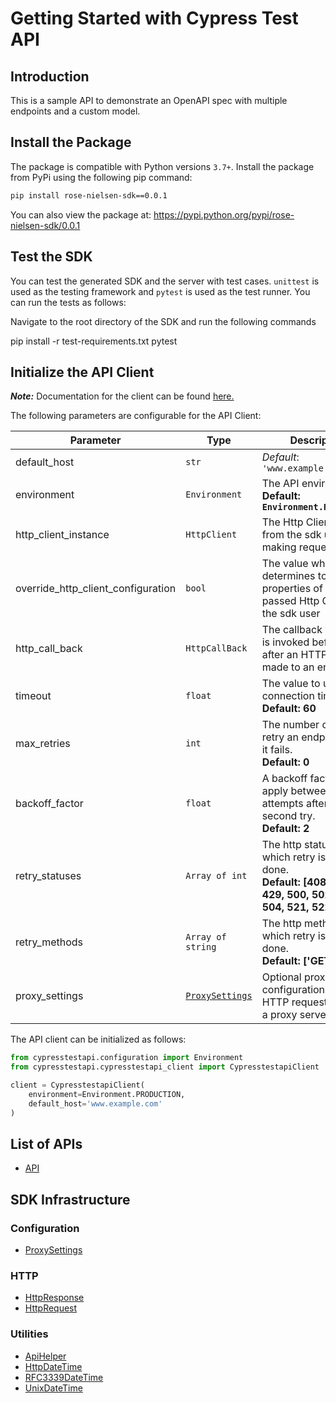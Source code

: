 
# Getting Started with Cypress Test API

## Introduction

This is a sample API to demonstrate an OpenAPI spec with multiple endpoints and a custom model.

## Install the Package

The package is compatible with Python versions `3.7+`.
Install the package from PyPi using the following pip command:

```bash
pip install rose-nielsen-sdk==0.0.1
```

You can also view the package at:
https://pypi.python.org/pypi/rose-nielsen-sdk/0.0.1

## Test the SDK

You can test the generated SDK and the server with test cases. `unittest` is used as the testing framework and `pytest` is used as the test runner. You can run the tests as follows:

Navigate to the root directory of the SDK and run the following commands


pip install -r test-requirements.txt
pytest


## Initialize the API Client

**_Note:_** Documentation for the client can be found [here.](https://www.github.com/ZahraN444/rose-nielsen-python-sdk/tree/0.0.1/doc/client.md)

The following parameters are configurable for the API Client:

| Parameter | Type | Description |
|  --- | --- | --- |
| default_host | `str` | *Default*: `'www.example.com'` |
| environment | `Environment` | The API environment. <br> **Default: `Environment.PRODUCTION`** |
| http_client_instance | `HttpClient` | The Http Client passed from the sdk user for making requests |
| override_http_client_configuration | `bool` | The value which determines to override properties of the passed Http Client from the sdk user |
| http_call_back | `HttpCallBack` | The callback value that is invoked before and after an HTTP call is made to an endpoint |
| timeout | `float` | The value to use for connection timeout. <br> **Default: 60** |
| max_retries | `int` | The number of times to retry an endpoint call if it fails. <br> **Default: 0** |
| backoff_factor | `float` | A backoff factor to apply between attempts after the second try. <br> **Default: 2** |
| retry_statuses | `Array of int` | The http statuses on which retry is to be done. <br> **Default: [408, 413, 429, 500, 502, 503, 504, 521, 522, 524]** |
| retry_methods | `Array of string` | The http methods on which retry is to be done. <br> **Default: ['GET', 'PUT']** |
| proxy_settings | [`ProxySettings`](https://www.github.com/ZahraN444/rose-nielsen-python-sdk/tree/0.0.1/doc/proxy-settings.md) | Optional proxy configuration to route HTTP requests through a proxy server. |

The API client can be initialized as follows:

```python
from cypresstestapi.configuration import Environment
from cypresstestapi.cypresstestapi_client import CypresstestapiClient

client = CypresstestapiClient(
    environment=Environment.PRODUCTION,
    default_host='www.example.com'
)
```

## List of APIs

* [API](https://www.github.com/ZahraN444/rose-nielsen-python-sdk/tree/0.0.1/doc/controllers/api.md)

## SDK Infrastructure

### Configuration

* [ProxySettings](https://www.github.com/ZahraN444/rose-nielsen-python-sdk/tree/0.0.1/doc/proxy-settings.md)

### HTTP

* [HttpResponse](https://www.github.com/ZahraN444/rose-nielsen-python-sdk/tree/0.0.1/doc/http-response.md)
* [HttpRequest](https://www.github.com/ZahraN444/rose-nielsen-python-sdk/tree/0.0.1/doc/http-request.md)

### Utilities

* [ApiHelper](https://www.github.com/ZahraN444/rose-nielsen-python-sdk/tree/0.0.1/doc/api-helper.md)
* [HttpDateTime](https://www.github.com/ZahraN444/rose-nielsen-python-sdk/tree/0.0.1/doc/http-date-time.md)
* [RFC3339DateTime](https://www.github.com/ZahraN444/rose-nielsen-python-sdk/tree/0.0.1/doc/rfc3339-date-time.md)
* [UnixDateTime](https://www.github.com/ZahraN444/rose-nielsen-python-sdk/tree/0.0.1/doc/unix-date-time.md)

